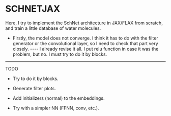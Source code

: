 # SCHNETJAX

Here, I try to implement the SchNet architecture in JAX/FLAX from scratch, and train a little database of water molecules.

- Firstly, the model does not converge. I think it has to do with the filter generator or the convolutional layer, so I need to check that part very closely. ---- I already revise it all. I put relu function in case it was the problem, but no. I must try to do it by blocks.

--------------

TODO

- Try to do it by blocks.

- Generate filter plots.

- Add initializers (normal) to the embeddings.

- Try with a simpler NN (FFNN, conv, etc.).
